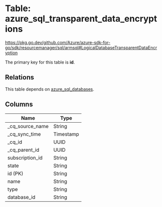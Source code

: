 # Table: azure_sql_transparent_data_encryptions

https://pkg.go.dev/github.com/Azure/azure-sdk-for-go/sdk/resourcemanager/sql/armsql#LogicalDatabaseTransparentDataEncryption

The primary key for this table is **id**.

## Relations
This table depends on [azure_sql_databases](azure_sql_databases.md).


## Columns
| Name          | Type          |
| ------------- | ------------- |
|_cq_source_name|String|
|_cq_sync_time|Timestamp|
|_cq_id|UUID|
|_cq_parent_id|UUID|
|subscription_id|String|
|state|String|
|id (PK)|String|
|name|String|
|type|String|
|database_id|String|